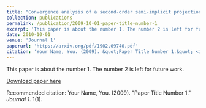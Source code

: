 ```yaml
---
title: "Convergence analysis of a second-order semi-implicit projection method for Landau-Lifshitz equation"
collection: publications
permalink: /publication/2009-10-01-paper-title-number-1
excerpt: 'This paper is about the number 1. The number 2 is left for future work.'
date: 2010-10-01
venue: 'Journal 1'
paperurl: 'https://arxiv.org/pdf/1902.09740.pdf'
citation: 'Your Name, You. (2009). &quot;Paper Title Number 1.&quot; <i>Journal 1</i>. 1(1).'
---
```

This paper is about the number 1. The number 2 is left for future work.

[Download paper here](https://arxiv.org/pdf/1902.09740.pdf)

Recommended citation: Your Name, You. (2009). "Paper Title Number 1." <i>Journal 1</i>. 1(1).